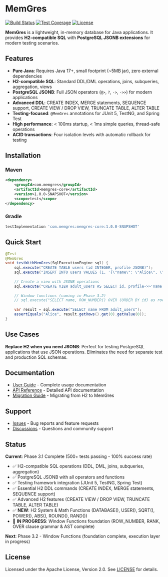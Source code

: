 # MemGres

[![Build Status](https://github.com/memgres/memgres-core/workflows/CI/badge.svg)](https://github.com/memgres/memgres-core/actions)
[![Test Coverage](https://img.shields.io/badge/coverage-100%25-brightgreen.svg)](https://github.com/memgres/memgres-core)
[![License](https://img.shields.io/badge/License-Apache%202.0-blue.svg)](https://opensource.org/licenses/Apache-2.0)

**MemGres** is a lightweight, in-memory database for Java applications. It provides **H2-compatible SQL** with **PostgreSQL JSONB extensions** for modern testing scenarios.

## Features

- **Pure Java**: Requires Java 17+, small footprint (~5MB jar), zero external dependencies
- **H2-compatible SQL**: Standard DDL/DML operations, joins, subqueries, aggregation, views  
- **PostgreSQL JSONB**: Full JSON operators (`@>`, `?`, `->`, `->>`) for modern applications
- **Advanced DDL**: CREATE INDEX, MERGE statements, SEQUENCE support, CREATE VIEW / DROP VIEW, TRUNCATE TABLE, ALTER TABLE
- **Testing-focused**: `@MemGres` annotations for JUnit 5, TestNG, and Spring Test
- **High performance**: < 100ms startup, < 1ms simple queries, thread-safe operations
- **ACID transactions**: Four isolation levels with automatic rollback for testing

## Installation

### Maven
```xml
<dependency>
    <groupId>com.memgres</groupId>
    <artifactId>memgres-core</artifactId>
    <version>1.0.0-SNAPSHOT</version>
    <scope>test</scope>
</dependency>
```

### Gradle
```gradle
testImplementation 'com.memgres:memgres-core:1.0.0-SNAPSHOT'
```

## Quick Start

```java
@Test
@MemGres
void testWithMemGres(SqlExecutionEngine sql) {
    sql.execute("CREATE TABLE users (id INTEGER, profile JSONB)");
    sql.execute("INSERT INTO users VALUES (1, '{\"name\": \"Alice\", \"age\": 30}')");
    
    // Create a view with JSONB operations
    sql.execute("CREATE VIEW adult_users AS SELECT id, profile->>'name' as name FROM users WHERE profile @> '{\"age\": 30}'");
    
    // Window functions (coming in Phase 3.2)
    // sql.execute("SELECT name, ROW_NUMBER() OVER (ORDER BY id) as row_num FROM adult_users");
    
    var result = sql.execute("SELECT name FROM adult_users");
    assertEquals("Alice", result.getRows().get(0).getValue(0));
}
```

## Use Cases

**Replace H2 when you need JSONB**: Perfect for testing PostgreSQL applications that use JSON operations. Eliminates the need for separate test and production SQL schemas.

## Documentation

- [User Guide](docs/USER_GUIDE.md) - Complete usage documentation
- [API Reference](docs/API_REFERENCE.md) - Detailed API documentation  
- [Migration Guide](docs/MIGRATION.md) - Migrating from H2 to MemGres

## Support

- [Issues](https://github.com/memgres/memgres-core/issues) - Bug reports and feature requests
- [Discussions](https://github.com/memgres/memgres-core/discussions) - Questions and community support

## Status

**Current**: Phase 3.1 Complete (500+ tests passing - 100% success rate)
- ✅ H2-compatible SQL operations (DDL, DML, joins, subqueries, aggregation)  
- ✅ PostgreSQL JSONB with all operators and functions
- ✅ Testing framework integration (JUnit 5, TestNG, Spring Test)
- ✅ Essential H2 DDL commands (CREATE INDEX, MERGE statements, SEQUENCE support)
- ✅ Advanced H2 features (CREATE VIEW / DROP VIEW, TRUNCATE TABLE, ALTER TABLE)
- ✅ **NEW**: H2 System & Math Functions (DATABASE(), USER(), SQRT(), POWER(), ABS(), ROUND(), RAND())
- 🔄 **IN PROGRESS**: Window Functions foundation (ROW_NUMBER, RANK, OVER clause grammar & AST complete)

**Next**: Phase 3.2 - Window Functions (foundation complete, execution layer in progress)

## License

Licensed under the Apache License, Version 2.0. See [LICENSE](LICENSE) for details.
